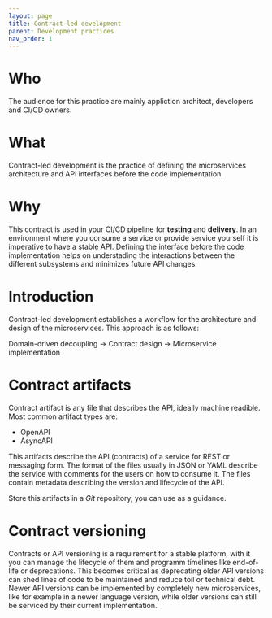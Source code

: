 ```yaml
---
layout: page
title: Contract-led development
parent: Development practices
nav_order: 1
---
```


# Who
The audience for this practice are mainly appliction architect, developers and CI/CD owners.

# What
Contract-led development is the practice of defining the microservices architecture and API interfaces before the code implementation.

# Why
This contract is used in your CI/CD pipeline for **testing** and **delivery**. In an environment where you consume a service or provide service yourself it is imperative to have a stable API. Defining the interface before the code implementation helps on understading the interactions between the different subsystems and minimizes future API changes.

# Introduction
Contract-led development establishes a workflow for the architecture and design of the microservices. This approach is as follows:

Domain-driven decoupling -> Contract design -> Microservice implementation

# Contract artifacts
Contract artifact is any file that describes the API, ideally machine readible. Most common artifact types are:
- OpenAPI
- AsyncAPI

This artifacts describe the API (contracts) of a service for REST or messaging form. The format of the files usually in JSON or YAML describe the service with comments for the users on how to consume it. The files contain metadata describing the version and lifecycle of the API.

Store this artifacts in a *Git* repository, you can use <example> as a guidance.
# Contract versioning
Contracts or API versioning is a requirement for a stable platform, with it you can manage the lifecycle of them and programm timelines like end-of-life or deprecations. This becomes critical as deprecating older API versions can shed lines of code to be maintained and reduce toil or technical debt. Newer API versions can be implemented by completely new microservices, like for example in a newer language version, while older versions can still be serviced by their current implementation.